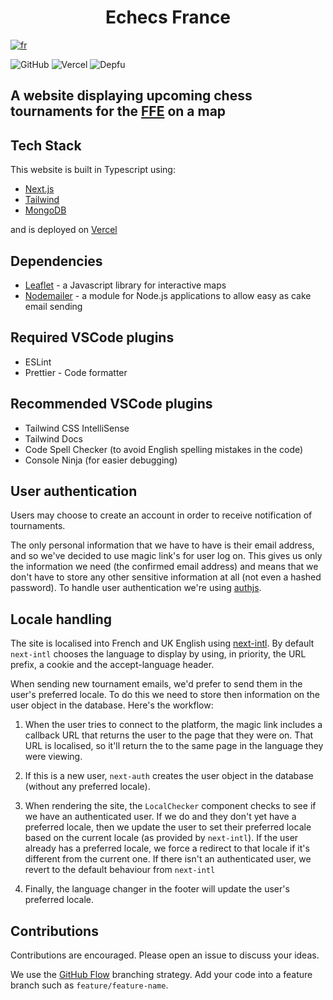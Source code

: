 <h1 style="text-align: center">Echecs France</h1>

[![fr](https://img.shields.io/badge/lang-fr-blue.svg?style=for-the-badge)](https://github.com/TheRealOwenRees/echecsfrance/blob/main/README-fr.md)

![GitHub](https://img.shields.io/github/license/therealowenrees/echecsfrance?style=for-the-badge)
![Vercel](https://vercelbadge.vercel.app/api/therealowenrees/echecsfrance?style=for-the-badge)
![Depfu](https://img.shields.io/depfu/dependencies/github/TheRealOwenRees/echecsfrance?style=for-the-badge)

## A website displaying upcoming chess tournaments for the [FFE](http://www.echecs.asso.fr/) on a map

## Tech Stack

This website is built in Typescript using:

- [Next.js](https://nextjs.org/)
- [Tailwind](https://tailwindcss.com/)
- [MongoDB](https://www.mongodb.com/)

and is deployed on [Vercel](https://vercel.com/)

## Dependencies

- [Leaflet](https://leafletjs.com/) - a Javascript library for interactive maps
- [Nodemailer](https://nodemailer.com/) - a module for Node.js applications to allow easy as cake email sending

## Required VSCode plugins

- ESLint
- Prettier - Code formatter

## Recommended VSCode plugins

- Tailwind CSS IntelliSense
- Tailwind Docs
- Code Spell Checker (to avoid English spelling mistakes in the code)
- Console Ninja (for easier debugging)

## User authentication

Users may choose to create an account in order to receive notification of tournaments.

The only personal information that we have to have is their email address, and so we've decided to use magic link's for user log on.
This gives us only the information we need (the confirmed email address) and means that we don't have to store any other sensitive information at all (not even a hashed password).
To handle user authentication we're using [authjs](https://authjs.dev).

## Locale handling

The site is localised into French and UK English using [next-intl](https://next-intl-docs.vercel.app).
By default `next-intl` chooses the language to display by using, in priority, the URL prefix, a cookie and the accept-language header.

When sending new tournament emails, we'd prefer to send them in the user's preferred locale. To do this we need to store then information on the user object in the database.
Here's the workflow:

1. When the user tries to connect to the platform, the magic link includes a callback URL that returns the user to the page that they were on.
   That URL is localised, so it'll return the to the same page in the language they were viewing.

2. If this is a new user, `next-auth` creates the user object in the database (without any preferred locale).

3. When rendering the site, the `LocalChecker` component checks to see if we have an authenticated user.
   If we do and they don't yet have a preferred locale, then we update the user to set their preferred locale based on the current locale (as provided by `next-intl`).
   If the user already has a preferred locale, we force a redirect to that locale if it's different from the current one.
   If there isn't an authenticated user, we revert to the default behaviour from `next-intl`

4. Finally, the language changer in the footer will update the user's preferred locale.

## Contributions

Contributions are encouraged. Please open an issue to discuss your ideas.

We use the [GitHub Flow](https://www.gitkraken.com/learn/git/best-practices/git-branch-strategy#github-flow-considerations) branching strategy. Add your code into a feature branch such as `feature/feature-name`.
